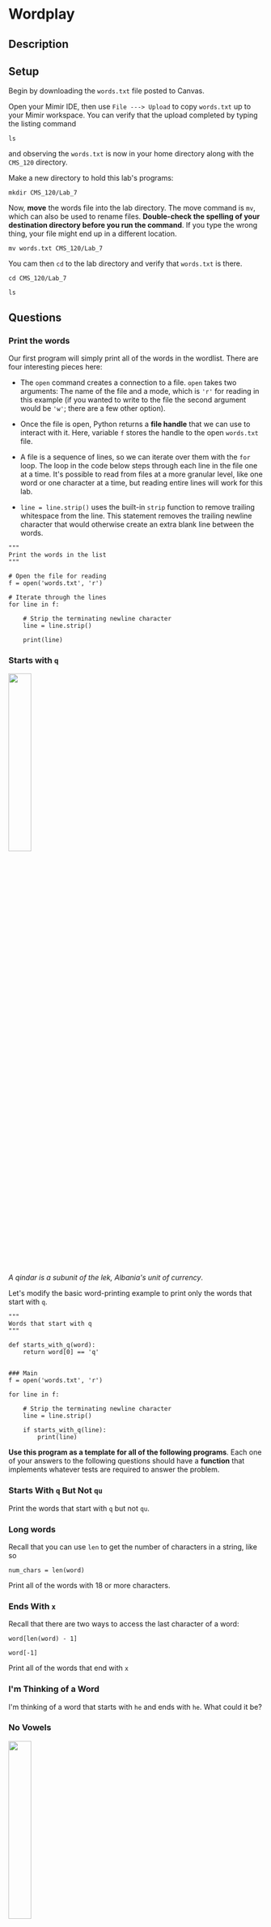 # Wordplay

## Description

## Setup

Begin by downloading the `words.txt` file posted to Canvas.

Open your Mimir IDE, then use `File ---> Upload` to copy `words.txt` up to your Mimir workspace. You can verify that the upload completed by typing the listing command

```
ls
```

and observing the `words.txt` is now in your home directory along with the `CMS_120` directory.

Make a new directory to hold this lab's programs:

```
mkdir CMS_120/Lab_7
```

Now, **move** the words file into the lab directory. The move command is `mv`, which can also be used to rename files. **Double-check the spelling of your destination
directory before you run the command**. If you type the wrong thing, your file might end up in a different location.

```
mv words.txt CMS_120/Lab_7
```

You cam then `cd` to the lab directory and verify that `words.txt` is there.

```
cd CMS_120/Lab_7

ls
```

## Questions

### Print the words

Our first program will simply print all of the words in the wordlist. There are four interesting pieces here:

- The `open` command creates a connection to a file. `open` takes two arguments: The name of the file and a mode, which is `'r'` for reading in this example (if you 
wanted to write to the file the second argument would be `'w'`; there are a few other option).

- Once the file is open, Python returns a **file handle** that we can use to interact with it. Here, variable `f` stores the handle to the open `words.txt` file.

- A file is a sequence of lines, so we can iterate over them with the `for` loop. The loop in the code below steps through each line in the file one at a time. It's possible
to read from files at a more granular level, like one word or one character at a time, but reading entire lines will work for this lab.

- `line = line.strip()` uses the  built-in `strip` function to remove trailing whitespace from the line. This statement removes the trailing newline character that would 
otherwise create an extra blank line between the words.
  
```
"""
Print the words in the list
"""

# Open the file for reading
f = open('words.txt', 'r')

# Iterate through the lines
for line in f:

    # Strip the terminating newline character
    line = line.strip()
   
    print(line)
```

### Starts with `q`

<img src="https://en.numista.com/catalogue/photos/albanie/5eb334f6befca9.58828003-360.jpg" width="30%" />

*A qindar is a subunit of the lek, Albania's unit of currency*.

Let's modify the basic word-printing example to print only the words that start with `q`.

```
"""
Words that start with q
"""

def starts_with_q(word):
    return word[0] == 'q'
    

### Main
f = open('words.txt', 'r')

for line in f:

    # Strip the terminating newline character
    line = line.strip()
    
    if starts_with_q(line):
        print(line)
```

**Use this program as a template for all of the following programs**. Each one of your answers to the following questions should have a **function** that implements
whatever tests are required to answer the problem.


### Starts With `q` But Not `qu`

Print the words that start with `q` but not `qu`.

### Long words

Recall that you can use `len` to get the number of characters in a string, like so

```
num_chars = len(word)
```

Print all of the words with 18 or more characters.

### Ends With `x`

Recall that there are two ways to access the last character of a word:

```
word[len(word) - 1]

word[-1]
```

Print all of the words that end with `x`

### I'm Thinking of a Word

I'm thinking of a word that starts with `he` and ends with `he`. What could it be?

### No Vowels

<img src=https://upload.wikimedia.org/wikipedia/commons/thumb/9/92/Crwth_rem.jpg/800px-Crwth_rem.jpg width="30%" />

*The Welsh Crwth*

<img src=https://upload.wikimedia.org/wikipedia/commons/9/9f/Western_Cwm_and_Lhotse.jpg width="30%" />

*The Western Cwm (a glaciated valley) on Mt. Everest with the Lhotse Face in the background*

Find all of the words that contain no vowels and no `y`.

Tip:

An easy way to test if a letter is vowel or y is

```
# Test if letter is a vowel or y
if letter in 'aeiouy':
    return False
```

Loop over the characters in the word and test each one to see if it's a vowel. If you find a vowel or a `y`, the test method can immediately `return False`. If you make it all the way through the loop and never find a vowel or `y`, `return True`.


### Abecedarian Words

Let's say that a word is *abecedarian* if its letters are in alphabetical order, allowing for repeated letters. For example, *effort*, *ghosty*, and *beefily* are abecedarian words.

Print all the abecedarian words in the list.

Remember that you can compare characters using the standard relational operators `<` and `>`. All of the words in the list are lowercase, so you don't have to worry about any
upper vs. lower case comparison issues.


### TACOCAT is TACOCAT Backwards

<img src="https://images-wixmp-ed30a86b8c4ca887773594c2.wixmp.com/f/cf45aa02-f54d-4cab-a8e8-4e43c0ed6c74/dcn8689-dc15f569-0e2e-4552-b107-12fc38995653.png?token=eyJ0eXAiOiJKV1QiLCJhbGciOiJIUzI1NiJ9.eyJzdWIiOiJ1cm46YXBwOjdlMGQxODg5ODIyNjQzNzNhNWYwZDQxNWVhMGQyNmUwIiwiaXNzIjoidXJuOmFwcDo3ZTBkMTg4OTgyMjY0MzczYTVmMGQ0MTVlYTBkMjZlMCIsIm9iaiI6W1t7InBhdGgiOiJcL2ZcL2NmNDVhYTAyLWY1NGQtNGNhYi1hOGU4LTRlNDNjMGVkNmM3NFwvZGNuODY4OS1kYzE1ZjU2OS0wZTJlLTQ1NTItYjEwNy0xMmZjMzg5OTU2NTMucG5nIn1dXSwiYXVkIjpbInVybjpzZXJ2aWNlOmZpbGUuZG93bmxvYWQiXX0.UopOXSHXupOZqB0oUtH4dPwiENGDw3zC1nxStTpzhCM" width="30%" />

Find all the palindromes in the word list.

Tip: Use a loop that compares pairs of letters, starting at the outermost letters (indexes 0 and length - 1) and working inwards. If you find a pair that doesn't match, return `False` immediately. If you succeed in checking all pairs, return `True`.

```
# Calculate the index of the middle letter using integer division
middle = len(word) // 2

for i in range(middle):
    # Check if the letter at position i and its opposite letter are the same
    
    # If not, return False immediately

```

The tricky part: How can you determine the index of the letter that is opposite letter `i`? You can do this by subtracting from `len(word)` or by using negative indexing.

### Triple Double Letters

The word `balloon` has two consecutive pairs of double letters.

I'm thinking of a word that has *three* **consecutive** pairs of double letters. What could it be?
